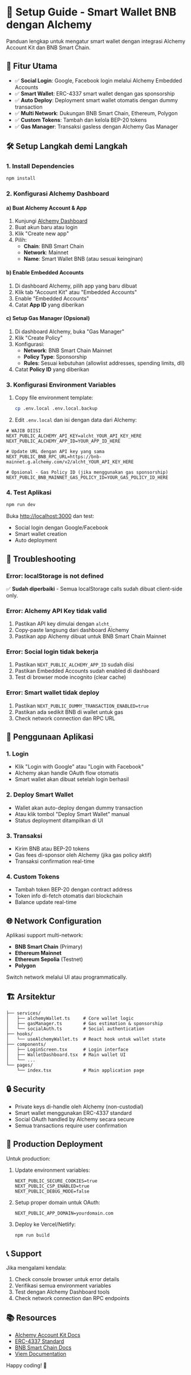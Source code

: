 # 🚀 Setup Guide - Smart Wallet BNB dengan Alchemy

Panduan lengkap untuk mengatur smart wallet dengan integrasi Alchemy Account Kit dan BNB Smart Chain.

## 🎯 Fitur Utama

- ✅ **Social Login**: Google, Facebook login melalui Alchemy Embedded Accounts
- ✅ **Smart Wallet**: ERC-4337 smart wallet dengan gas sponsorship
- ✅ **Auto Deploy**: Deployment smart wallet otomatis dengan dummy transaction
- ✅ **Multi Network**: Dukungan BNB Smart Chain, Ethereum, Polygon
- ✅ **Custom Tokens**: Tambah dan kelola BEP-20 tokens
- ✅ **Gas Manager**: Transaksi gasless dengan Alchemy Gas Manager

## 🛠️ Setup Langkah demi Langkah

### 1. Install Dependencies

```bash
npm install
```

### 2. Konfigurasi Alchemy Dashboard

#### a) Buat Alchemy Account & App
1. Kunjungi [Alchemy Dashboard](https://dashboard.alchemy.com/)
2. Buat akun baru atau login
3. Klik "Create new app"
4. Pilih:
   - **Chain**: BNB Smart Chain
   - **Network**: Mainnet
   - **Name**: Smart Wallet BNB (atau sesuai keinginan)

#### b) Enable Embedded Accounts
1. Di dashboard Alchemy, pilih app yang baru dibuat
2. Klik tab "Account Kit" atau "Embedded Accounts"
3. Enable "Embedded Accounts"
4. Catat **App ID** yang diberikan

#### c) Setup Gas Manager (Opsional)
1. Di dashboard Alchemy, buka "Gas Manager"
2. Klik "Create Policy"
3. Konfigurasi:
   - **Network**: BNB Smart Chain Mainnet
   - **Policy Type**: Sponsorship
   - **Rules**: Sesuai kebutuhan (allowlist addresses, spending limits, dll)
4. Catat **Policy ID** yang diberikan

### 3. Konfigurasi Environment Variables

1. Copy file environment template:
   ```bash
   cp .env.local .env.local.backup
   ```

2. Edit `.env.local` dan isi dengan data dari Alchemy:

```env
# WAJIB DIISI
NEXT_PUBLIC_ALCHEMY_API_KEY=alcht_YOUR_API_KEY_HERE
NEXT_PUBLIC_ALCHEMY_APP_ID=YOUR_APP_ID_HERE

# Update URL dengan API key yang sama
NEXT_PUBLIC_BNB_RPC_URL=https://bnb-mainnet.g.alchemy.com/v2/alcht_YOUR_API_KEY_HERE

# Opsional - Gas Policy ID (jika menggunakan gas sponsorship)
NEXT_PUBLIC_BNB_MAINNET_GAS_POLICY_ID=YOUR_GAS_POLICY_ID_HERE
```

### 4. Test Aplikasi

```bash
npm run dev
```

Buka [http://localhost:3000](http://localhost:3000) dan test:
- Social login dengan Google/Facebook
- Smart wallet creation
- Auto deployment

## 🔧 Troubleshooting

### Error: localStorage is not defined
✅ **Sudah diperbaiki** - Semua localStorage calls sudah dibuat client-side only.

### Error: Alchemy API Key tidak valid
1. Pastikan API key dimulai dengan `alcht_`
2. Copy-paste langsung dari dashboard Alchemy
3. Pastikan app Alchemy dibuat untuk BNB Smart Chain Mainnet

### Error: Social login tidak bekerja
1. Pastikan `NEXT_PUBLIC_ALCHEMY_APP_ID` sudah diisi
2. Pastikan Embedded Accounts sudah enabled di dashboard
3. Test di browser mode incognito (clear cache)

### Error: Smart wallet tidak deploy
1. Pastikan `NEXT_PUBLIC_DUMMY_TRANSACTION_ENABLED=true`
2. Pastikan ada sedikit BNB di wallet untuk gas
3. Check network connection dan RPC URL

## 📱 Penggunaan Aplikasi

### 1. Login
- Klik "Login with Google" atau "Login with Facebook"
- Alchemy akan handle OAuth flow otomatis
- Smart wallet akan dibuat setelah login berhasil

### 2. Deploy Smart Wallet
- Wallet akan auto-deploy dengan dummy transaction
- Atau klik tombol "Deploy Smart Wallet" manual
- Status deployment ditampilkan di UI

### 3. Transaksi
- Kirim BNB atau BEP-20 tokens
- Gas fees di-sponsor oleh Alchemy (jika gas policy aktif)
- Transaksi confirmation real-time

### 4. Custom Tokens
- Tambah token BEP-20 dengan contract address
- Token info di-fetch otomatis dari blockchain
- Balance update real-time

## 🌐 Network Configuration

Aplikasi support multi-network:

- **BNB Smart Chain** (Primary)
- **Ethereum Mainnet** 
- **Ethereum Sepolia** (Testnet)
- **Polygon**

Switch network melalui UI atau programmatically.

## 🏗️ Arsitektur

```
├── services/
│   ├── alchemyWallet.ts     # Core wallet logic
│   ├── gasManager.ts        # Gas estimation & sponsorship
│   └── socialAuth.ts        # Social authentication
├── hooks/
│   └── useAlchemyWallet.ts  # React hook untuk wallet state
├── components/
│   ├── LoginScreen.tsx      # Login interface
│   ├── WalletDashboard.tsx  # Main wallet UI
│   └── ...
└── pages/
    └── index.tsx            # Main application page
```

## 🔒 Security

- Private keys di-handle oleh Alchemy (non-custodial)
- Smart wallet menggunakan ERC-4337 standard
- Social OAuth handled by Alchemy secara secure
- Semua transactions require user confirmation

## 🚀 Production Deployment

Untuk production:

1. Update environment variables:
   ```env
   NEXT_PUBLIC_SECURE_COOKIES=true
   NEXT_PUBLIC_CSP_ENABLED=true
   NEXT_PUBLIC_DEBUG_MODE=false
   ```

2. Setup proper domain untuk OAuth:
   ```env
   NEXT_PUBLIC_APP_DOMAIN=yourdomain.com
   ```

3. Deploy ke Vercel/Netlify:
   ```bash
   npm run build
   ```

## 📞 Support

Jika mengalami kendala:

1. Check console browser untuk error details
2. Verifikasi semua environment variables
3. Test dengan Alchemy Dashboard tools
4. Check network connection dan RPC endpoints

## 📚 Resources

- [Alchemy Account Kit Docs](https://docs.alchemy.com/docs/account-kit-overview)
- [ERC-4337 Standard](https://eips.ethereum.org/EIPS/eip-4337)
- [BNB Smart Chain Docs](https://docs.bnbchain.org/)
- [Viem Documentation](https://viem.sh/)

Happy coding! 🎉